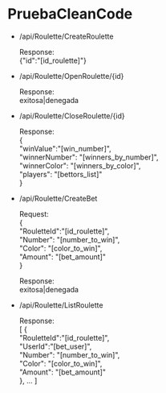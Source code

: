 # PruebaCleanCode

- /api/Roulette/CreateRoulette

    Response:   
    {"id":"[id_roulette]"}

    
- /api/Roulette/OpenRoulette/{id}

    Response:   
    exitosa|denegada

    
- /api/Roulette/CloseRoulette/{id}

    Response:   
    {   
        "winValue":"[win_number]",  
        "winnerNumber": "[winners_by_number]",  
        "winnerColor": "[winners_by_color]",    
        "players": "[bettors_list]"    
    }

    
- /api/Roulette/CreateBet
    
    Request:  
    {   
        "RouletteId":"[id_roulette]",  
        "Number": "[number_to_win]",  
        "Color": "[color_to_win]",    
        "Amount": "[bet_amount]"    
    }
    
    Response:   
    exitosa|denegada
    
    
- /api/Roulette/ListRoulette

    Response:   
    [
      {   
        "RouletteId":"[id_roulette]",  
        "UserId":"[bet_user]",  
        "Number": "[number_to_win]",  
        "Color": "[color_to_win]",    
        "Amount": "[bet_amount]"      
      }, ...
    ]
